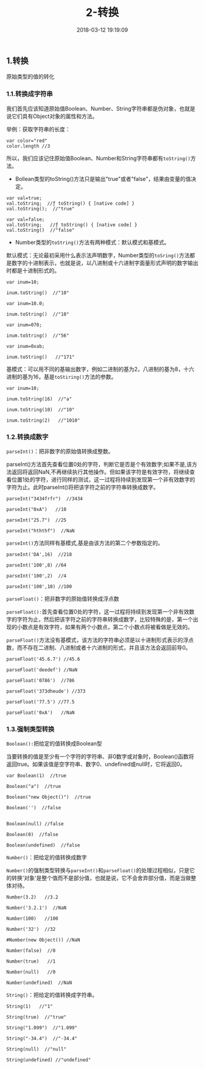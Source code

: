 ﻿---
title: 2-转换
comments: true
date: 2018-03-12 19:19:09
categories: 博客列表
tags: JavaScript

---

## 1.转换

原始类型的值的转化

### 1.1.转换成字符串

我们首先应该知道原始值Boolean、Number、String字符串都是伪对象，也就是说它们具有Object对象的属性和方法。

举例：获取字符串的长度：

```
var color="red"
color.length //3
```
所以，我们应该记住原始值Boolean、Number和String字符串都有`toString()`方法。

* Bollean类型的toString()方法只是输出"true"或者"false"，结果由变量的值决定。

```
var val=true;
val.toString;  //ƒ toString() { [native code] }
val.toString();  //"true"

var val=false;
val.toString;   //ƒ toString() { [native code] }
val.toString()  //"false"
```
* Number类型的`toString()`方法有两种模式：默认模式和基模式。

默认模式：无论最初采用什么表示法声明数字，Number类型的`toSring()`方法都是数字的十进制表示，也就是说，以八进制或十六进制字面量形式声明的数字输出时都是十进制形式的。

```
var inum=10;

inum.toString()  //"10"

var inum=10.0;

inum.toString()  //"10"

var inum=070;

inum.toString()  //"56"

var inum=0xab;

inum.toString()   //"171"
```
基模式：可以用不同的基输出数字，例如二进制的基为2，八进制的基为8，十六进制的基为16，基是`toStiring()`方法的参数。

```
var inum=10;

inum.toString(16)  //"a"

inum.toString(10)  //"10"

inum.toString(2)   //"1010"
```
### 1.2.转换成数字

`parseInt()`：把非数字的原始值转换成整数。

parseInt()方法首先查看位置0处的字符，判断它是否是个有效数字;如果不是,该方法返回将返回NaN,不再继续执行其他操作。但如果该字符是有效字符，将继续查看位置1处的字符，进行同样的测试，这一过程将持续到发现第一个非有效数字的字符为止。此时parseInt()将把该字符之前的字符串转换成数字。

```
parseInt("3434frfr")  //3434

parseInt("0xA")   //10

parseInt("25.7")  //25

parseInt("hththf")  //NaN
```
`parseInt()`方法同样有基模式,基是由该方法的第二个参数指定的。

```
parseInt('DA',16)  //218

parseInt('100',8) //64

parseInt('100',2)  //4

parseInt('100',10) //100
```
`parseFloat()`：把非数字的原始值转换成浮点数

`parseFloat():`首先查看位置0处的字符，这一过程将持续到发现第一个非有效数字的字符为止，然后把该字符之前的字符串转换成数字，比较特殊的是，第一个出现的小数点是有效字符，如果有两个小数点，第二个小数点将被看做是无效的。

`parseFloat()`方法没有基模式，该方法的字符串必须是以十进制形式表示的浮点数，而不存在二进制、八进制或者十六进制的形式，并且该方法会返回前导0。

```
parseFloat('45.6.7') //45.6

parseFloat('deedef') //NaN

parseFloat('0786')  //786

parseFloat('373dheude') //373

parseFloat('77.5') //77.5

parseFloat('0xA')   //NaN
```
### 1.3.强制类型转换

`Boolean():`把给定的值转换成Boolean型

当要转换的值是至少有一个字符的字符串、非0数字或对象时，Boolean()函数将返回true。如果该值是空字符串、数字0、undefined或null时，它将返回0。

```
var Boolean(1)  //true

Boolean("a")  //true

Boolean("new Object()")  //true

Boolean('')  //false


Boolean(null) //false

Boolean(0)  //false

Boolean(undefined)  //false
```
`Number()`：把给定的值转换成数字

`Number()`的强制类型转换与`parseInt()`和`parseFloat()`的处理过程相似，只是它的转换'对象'是整个值而不是部分值，也就是说，它不会舍弃部分值，而是当做整体对待。

```
Number(3.2)   //3.2

Number('3.2.1')  //NaN

Number(100)   //100

Number('32')  //32

#Number(new Object()) //NaN

Number(false)  //0

Number(true)   //1

Number(null)   //0

Number(undefined)  //NaN
```
`String()`：把给定的值转换成字符串。

```
String(1)   //"1"

String(true)  //"true"

String("1.099")  //"1.099"

String("-34.4")  //"-34.4"

String(null)  //"null"

String(undefined) //"undefined"
```